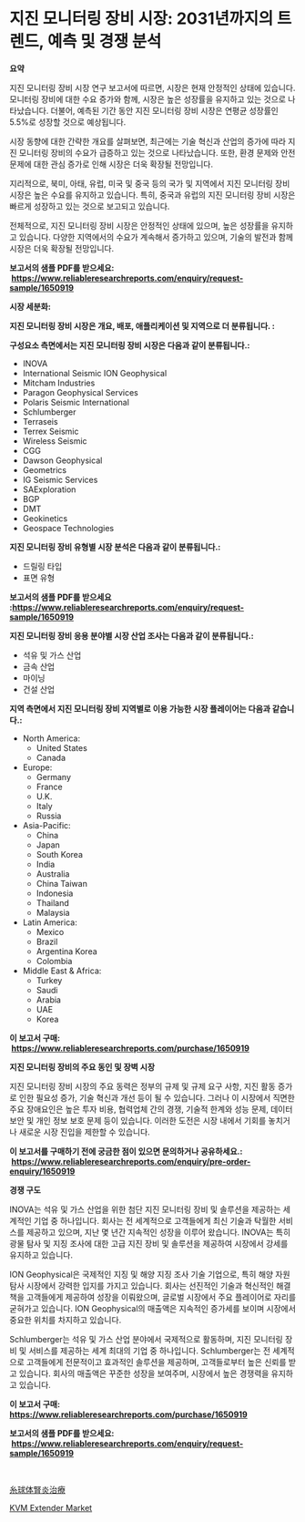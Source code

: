 <p><h1>지진 모니터링 장비 시장: 2031년까지의 트렌드, 예측 및 경쟁 분석</h1></p><p><strong>요약</strong></p>
<p><p>지진 모니터링 장비 시장 연구 보고서에 따르면, 시장은 현재 안정적인 상태에 있습니다. 모니터링 장비에 대한 수요 증가와 함께, 시장은 높은 성장률을 유지하고 있는 것으로 나타났습니다. 더불어, 예측된 기간 동안 지진 모니터링 장비 시장은 연평균 성장률인 5.5%로 성장할 것으로 예상됩니다.</p><p>시장 동향에 대한 간략한 개요를 살펴보면, 최근에는 기술 혁신과 산업의 증가에 따라 지진 모니터링 장비의 수요가 급증하고 있는 것으로 나타났습니다. 또한, 환경 문제와 안전 문제에 대한 관심 증가로 인해 시장은 더욱 확장될 전망입니다.</p><p>지리적으로, 북미, 아태, 유럽, 미국 및 중국 등의 국가 및 지역에서 지진 모니터링 장비 시장은 높은 수요를 유지하고 있습니다. 특히, 중국과 유럽의 지진 모니터링 장비 시장은 빠르게 성장하고 있는 것으로 보고되고 있습니다.</p><p>전체적으로, 지진 모니터링 장비 시장은 안정적인 상태에 있으며, 높은 성장률을 유지하고 있습니다. 다양한 지역에서의 수요가 계속해서 증가하고 있으며, 기술의 발전과 함께 시장은 더욱 확장될 전망입니다.</p></p>
<p><strong>보고서의 샘플 PDF를 받으세요: &nbsp;<a href="https://www.reliableresearchreports.com/enquiry/request-sample/1650919">https://www.reliableresearchreports.com/enquiry/request-sample/1650919</a></strong></p>
<p><strong>시장 세분화:</strong></p>
<p><strong> 지진 모니터링 장비 시장은 개요, 배포, 애플리케이션 및 지역으로 더 분류됩니다. :</strong></p>
<p><strong>구성요소 측면에서는 지진 모니터링 장비 시장은 다음과 같이 분류됩니다.:</strong></p>
<p><ul><li>INOVA</li><li>International Seismic ION Geophysical</li><li>Mitcham Industries</li><li>Paragon Geophysical Services</li><li>Polaris Seismic International</li><li>Schlumberger</li><li>Terraseis</li><li>Terrex Seismic</li><li>Wireless Seismic</li><li>CGG</li><li>Dawson Geophysical</li><li>Geometrics</li><li>IG Seismic Services</li><li>SAExploration</li><li>BGP</li><li>DMT</li><li>Geokinetics</li><li>Geospace Technologies</li></ul></p>
<p><strong> 지진 모니터링 장비 유형별 시장 분석은 다음과 같이 분류됩니다.:</strong></p>
<p><ul><li>드릴링 타입</li><li>표면 유형</li></ul></p>
<p><strong>보고서의 샘플 PDF를 받으세요 :<a href="https://www.reliableresearchreports.com/enquiry/request-sample/1650919">https://www.reliableresearchreports.com/enquiry/request-sample/1650919</a></strong></p>
<p><strong> 지진 모니터링 장비 응용 분야별 시장 산업 조사는 다음과 같이 분류됩니다.:</strong></p>
<p><ul><li>석유 및 가스 산업</li><li>금속 산업</li><li>마이닝</li><li>건설 산업</li></ul></p>
<p><strong>지역 측면에서 지진 모니터링 장비 지역별로 이용 가능한 시장 플레이어는 다음과 같습니다.:</strong></p>
<p><ul>
    <li>
        North America:
        <ul>
            <li>United States</li>
            <li>Canada</li>
        </ul>
    </li>
    <li>
        Europe:
        <ul>
            <li>Germany</li>
            <li>France</li>
            <li>U.K.</li>
            <li>Italy</li>
            <li>Russia</li>
        </ul>
    </li>
    <li>
        Asia-Pacific:
        <ul>
            <li>China</li>
            <li>Japan</li>
            <li>South Korea</li>
            <li>India</li>
            <li>Australia</li>
            <li>China Taiwan</li>
            <li>Indonesia</li>
            <li>Thailand</li>
            <li>Malaysia</li>
        </ul>
    </li>
    <li>
        Latin America:
        <ul>
            <li>Mexico</li>
            <li>Brazil</li>
            <li>Argentina Korea</li>
            <li>Colombia</li>
        </ul>
    </li>
    <li>
        Middle East & Africa:
        <ul>
            <li>Turkey</li>
            <li>Saudi</li>
            <li>Arabia</li>
            <li>UAE</li>
            <li>Korea</li>
        </ul>
    </li>
    </ul></p>
<p><strong>이 보고서 구매: &nbsp;<a href="https://www.reliableresearchreports.com/purchase/1650919">https://www.reliableresearchreports.com/purchase/1650919</a></strong></p>
<p><strong>지진 모니터링 장비의 주요 동인 및 장벽 시장</strong></p>
<p><p>지진 모니터링 장비 시장의 주요 동력은 정부의 규제 및 규제 요구 사항, 지진 활동 증가로 인한 필요성 증가, 기술 혁신과 개선 등이 될 수 있습니다. 그러나 이 시장에서 직면한 주요 장애요인은 높은 투자 비용, 협력업체 간의 경쟁, 기술적 한계와 성능 문제, 데이터 보안 및 개인 정보 보호 문제 등이 있습니다. 이러한 도전은 시장 내에서 기회를 놓치거나 새로운 시장 진입을 제한할 수 있습니다.</p></p>
<p><strong>이 보고서를 구매하기 전에 궁금한 점이 있으면 문의하거나 공유하세요.: &nbsp;<a href="https://www.reliableresearchreports.com/enquiry/pre-order-enquiry/1650919">https://www.reliableresearchreports.com/enquiry/pre-order-enquiry/1650919</a></strong></p>
<p><strong>경쟁 구도</strong></p>
<p><p>INOVA는 석유 및 가스 산업을 위한 첨단 지진 모니터링 장비 및 솔루션을 제공하는 세계적인 기업 중 하나입니다. 회사는 전 세계적으로 고객들에게 최신 기술과 탁월한 서비스를 제공하고 있으며, 지난 몇 년간 지속적인 성장을 이루어 왔습니다. INOVA는 특히 광물 탐사 및 지징 조사에 대한 고급 지진 장비 및 솔루션을 제공하여 시장에서 강세를 유지하고 있습니다.</p><p>ION Geophysical은 국제적인 지징 및 해양 지징 조사 기술 기업으로, 특히 해양 자원 탐사 시장에서 강력한 입지를 가지고 있습니다. 회사는 선진적인 기술과 혁신적인 해결책을 고객들에게 제공하여 성장을 이뤄왔으며, 글로벌 시장에서 주요 플레이어로 자리를 굳혀가고 있습니다. ION Geophysical의 매출액은 지속적인 증가세를 보이며 시장에서 중요한 위치를 차지하고 있습니다.</p><p>Schlumberger는 석유 및 가스 산업 분야에서 국제적으로 활동하며, 지진 모니터링 장비 및 서비스를 제공하는 세계 최대의 기업 중 하나입니다. Schlumberger는 전 세계적으로 고객들에게 전문적이고 효과적인 솔루션을 제공하며, 고객들로부터 높은 신뢰를 받고 있습니다. 회사의 매출액은 꾸준한 성장을 보여주며, 시장에서 높은 경쟁력을 유지하고 있습니다.</p></p>
<p><strong>이 보고서 구매: &nbsp; <a href="https://www.reliableresearchreports.com/purchase/1650919">https://www.reliableresearchreports.com/purchase/1650919</a></strong></p>
<p><strong>보고서의 샘플 PDF를 받으세요: &nbsp;<a href="https://www.reliableresearchreports.com/enquiry/request-sample/1650919">https://www.reliableresearchreports.com/enquiry/request-sample/1650919</a></strong><strong></strong></p>
<p>&nbsp;</p>
<p><p><a href="https://github.com/oqoeusbvpadwjs08/Market-Research-Report-List-1/blob/main/958703211273.md">糸球体腎炎治療</a></p><p><a href="https://github.com/RichRobinson5/Market-Research-Report-List-4/blob/main/kvm-extender-market.md">KVM Extender Market</a></p></p>